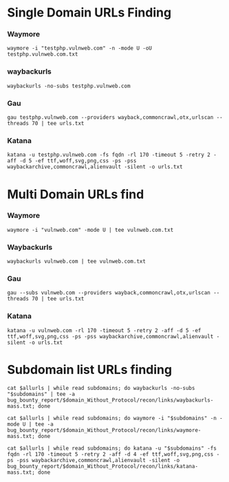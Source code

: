 # Single Domain URLs Finding

### Waymore

```
waymore -i "testphp.vulnweb.com" -n -mode U -oU testphp.vulnweb.com.txt
```

### waybackurls

```
waybackurls -no-subs testphp.vulnweb.com
```

### Gau

```
gau testphp.vulnweb.com --providers wayback,commoncrawl,otx,urlscan --threads 70 | tee urls.txt
```

### Katana

```
katana -u testphp.vulnweb.com -fs fqdn -rl 170 -timeout 5 -retry 2 -aff -d 5 -ef ttf,woff,svg,png,css -ps -pss waybackarchive,commoncrawl,alienvault -silent -o urls.txt
```

# Multi Domain URLs find

### Waymore

```
waymore -i "vulnweb.com" -mode U | tee vulnweb.com.txt
```

### Waybackurls

```
waybackurls vulnweb.com | tee vulnweb.com.txt
````

### Gau

```
gau --subs vulnweb.com --providers wayback,commoncrawl,otx,urlscan --threads 70 | tee urls.txt
```

### Katana

```
katana -u vulnweb.com -rl 170 -timeout 5 -retry 2 -aff -d 5 -ef ttf,woff,svg,png,css -ps -pss waybackarchive,commoncrawl,alienvault -silent -o urls.txt
```

# Subdomain list URLs finding

```
cat $allurls | while read subdomains; do waybackurls -no-subs "$subdomains" | tee -a bug_bounty_report/$domain_Without_Protocol/recon/links/waybackurls-mass.txt; done

cat $allurls | while read subdomains; do waymore -i "$subdomains" -n -mode U | tee -a bug_bounty_report/$domain_Without_Protocol/recon/links/waymore-mass.txt; done

cat $allurls | while read subdomains; do katana -u "$subdomains" -fs fqdn -rl 170 -timeout 5 -retry 2 -aff -d 4 -ef ttf,woff,svg,png,css -ps -pss waybackarchive,commoncrawl,alienvault -silent -o bug_bounty_report/$domain_Without_Protocol/recon/links/katana-mass.txt; done
```
